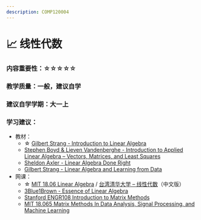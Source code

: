 ```yaml
---
description: COMP120004
---
```


# 📈 线性代数

### 内容重要性：☆☆☆☆☆

### 教学质量：一般，建议自学

### 建议自学学期：大一上

### 学习建议：

* 教材：
  * ☆ [Gilbert Strang - Introduction to Linear Algebra](https://book.douban.com/subject/34820335/)
  * [Stephen Boyd & Lieven Vandenberghe - Introduction to Applied Linear Algebra – Vectors, Matrices, and Least Squares](https://web.stanford.edu/~boyd/vmls/)
  * [Sheldon Axler - Linear Algebra Done Right](https://book.douban.com/subject/26265880/)
  * [Gilbert Strang - Linear Algebra and Learning from Data](https://book.douban.com/subject/30432978/)
* 网课：
  * ☆ [MIT 18.06 Linear Algebra](https://csdiy.wiki/%E6%95%B0%E5%AD%A6%E5%9F%BA%E7%A1%80/MITLA/) / [台湾清华大学 – 线性代数](https://www.bilibili.com/video/BV1Sy4y117ot/)（中文版）
  * [3Blue1Brown - Essence of Linear Algebra](https://www.youtube.com/playlist?list=PLZHQObOWTQDPD3MizzM2xVFitgF8hE_ab)
  * [Stanford ENGR108 Introduction to Matrix Methods](https://youtu.be/oR6G1MUMveE?si=4dJVAtmGeKt0Z8i_)
  * [MIT 18.065 Matrix Methods In Data Analysis, Signal Processing, and Machine Learning](https://www.bilibili.com/video/BV1b4411j7V3)

